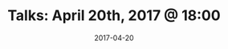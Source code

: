 ---
title:  "Talks: April 20th, 2017 @ 18:00"
date:   2017-04-20
meetup_id: "238424417"
meetup_url: "https://www.meetup.com/CocoaHeads-Montreal/events/238424417/"
venue_name: "Lightspeed POS"
venue_address: "700 Saint-Antoine Est, Montréal, QC"
venue_address_map_url: "https://www.google.com/maps?f=q&hl=en&q=700+rue+St-Antoine+Est,+Montréal,+QC,+ca"
speakers:
  - name: "Dennis Hills"
    title: "Building Secure and Scalable Mobile Applications on AWS"
    twitter: dmennis‬
  - name: "Séraphin Hochart"
    title: "TBA"
    twitter: nsphin‬
---
